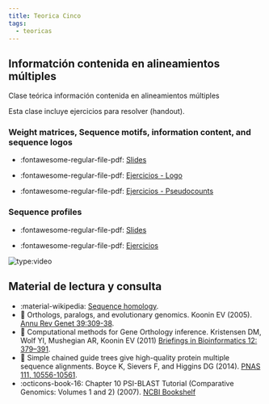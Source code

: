 ```yaml
---
title: Teorica Cinco
tags: 
  - teoricas
---
```


## Informatción contenida en alineamientos múltiples
 Clase teórica información contenida en alineamientos múltiples

 Esta clase incluye ejercicios para resolver (handout).

### Weight matrices, Sequence motifs, information content, and sequence logos

* :fontawesome-regular-file-pdf: [Slides](./files/PSSM_SeqProf_2020.pdf)

* :fontawesome-regular-file-pdf: [Ejercicios - Logo](./files/Ex_Logo.pdf)

* :fontawesome-regular-file-pdf: [Ejercicios - Pseudocounts](./files/Estimationofpseudocounts_2010)

### Sequence profiles

* :fontawesome-regular-file-pdf: [Slides](./files/SeqProf_2020.pdf)

* :fontawesome-regular-file-pdf: [Ejercicios](./files/Psi_blast_ex.pdf)

 
![type:video]()


## Material de lectura y consulta

  * :material-wikipedia: [Sequence homology](https://en.wikipedia.org/wiki/Sequence_homology).
  * :paperclip: Orthologs, paralogs, and evolutionary genomics. Koonin EV (2005). [Annu Rev Genet 39:309-38](https://doi.org/10.1146/annurev.genet.39.073003.114725).
  * :paperclip: Computational methods for Gene Orthology inference. Kristensen DM, Wolf YI, Mushegian AR, Koonin EV (2011) [Briefings in Bioinformatics 12: 379–391](https://doi.org/10.1093/bib/bbr030).
  * :paperclip: Simple chained guide trees give high-quality protein multiple sequence alignments. Boyce K, Sievers F, and Higgins DG (2014). [PNAS 111, 10556-10561](https://www.pnas.org/doi/full/10.1073/pnas.1405628111).
  * :octicons-book-16: Chapter 10 PSI-BLAST Tutorial (Comparative Genomics: Volumes 1 and 2) (2007). [NCBI Bookshelf](https://www.ncbi.nlm.nih.gov/books/NBK2590/)
